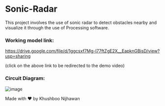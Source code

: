 # Sonic-Radar
This project involves the use of sonic radar to detect obstacles nearby and visualize it through the use of Processing software.

### Working model link:
https://drive.google.com/file/d/1ggcsxf7Mg-I77ftZgE2X__EapknGBisD/view?usp=sharing

(click on the above link to be redirected to the demo video)

 ### Circuit Diagram:

![image](https://user-images.githubusercontent.com/76561059/115999500-a9e1dc00-a609-11eb-93af-8e1eabbb2cec.png)


 
 Made with :heart: by Khushboo Nijhawan
